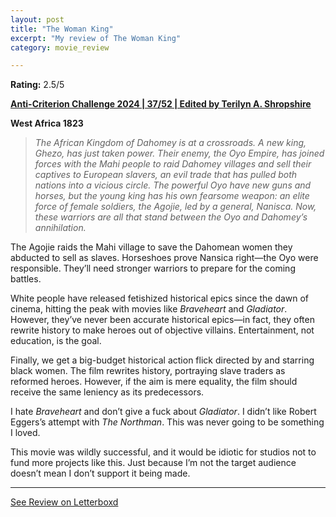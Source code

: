```yaml
---
layout: post
title: "The Woman King"
excerpt: "My review of The Woman King"
category: movie_review

---
```


**Rating:** 2.5/5

<b><a href="https://boxd.it/qBmUY/detail">Anti-Criterion Challenge 2024 | 37/52 | Edited by Terilyn A. Shropshire</a></b>

<b>West Africa 1823</b>
<blockquote><i>The African Kingdom of Dahomey is at a crossroads. A new king, Ghezo, has just taken power. Their enemy, the Oyo Empire, has joined forces with the Mahi people to raid Dahomey villages and sell their captives to European slavers, an evil trade that has pulled both nations into a vicious circle. The powerful Oyo have new guns and horses, but the young king has his own fearsome weapon: an elite force of female soldiers, the Agojie, led by a general, Nanisca. Now, these warriors are all that stand between the Oyo and Dahomey’s annihilation.</i></blockquote>

The Agojie raids the Mahi village to save the Dahomean women they abducted to sell as slaves. Horseshoes prove Nansica right—the Oyo were responsible. They’ll need stronger warriors to prepare for the coming battles.

White people have released fetishized historical epics since the dawn of cinema, hitting the peak with movies like <i>Braveheart</i> and <i>Gladiator</i>. However, they’ve never been accurate historical epics—in fact, they often rewrite history to make heroes out of objective villains. Entertainment, not education, is the goal.

Finally, we get a big-budget historical action flick directed by and starring black women. The film rewrites history, portraying slave traders as reformed heroes. However, if the aim is mere equality, the film should receive the same leniency as its predecessors.

I hate <i>Braveheart</i> and don’t give a fuck about <i>Gladiator</i>. I didn’t like Robert Eggers’s attempt with <i>The Northman</i>. This was never going to be something I loved.

This movie was wildly successful, and it would be idiotic for studios not to fund more projects like this. Just because I’m not the target audience doesn’t mean I don’t support it being made.

<hr>

[See Review on Letterboxd](https://boxd.it/8IQyb7)
